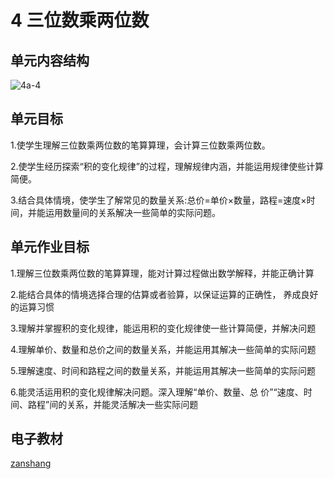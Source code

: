 # 4 三位数乘两位数

## 单元内容结构

![4a-4](https://r2.edui123.com/2023/05/4a-4.png)

## 单元目标

1.使学生理解三位数乘两位数的笔算算理，会计算三位数乘两位数。

2.使学生经历探索“积的变化规律”的过程，理解规律内涵，并能运用规律使些计算简便。

3.结合具体情境，使学生了解常见的数量关系:总价=单价×数量，路程=速度×时间，并能运用数量间的关系解决一些简单的实际问题。


## 单元作业目标

1.理解三位数乘两位数的笔算算理，能对计算过程做出数学解释，并能正确计算

2.能结合具体的情境选择合理的估算或者验算，以保证运算的正确性， 养成良好的运算习惯

3.理解并掌握积的变化规律，能运用积的变化规律使一些计算简便，并解决问题

4.理解单价、数量和总价之间的数量关系，并能运用其解决一些简单的实际问题

5.理解速度、时间和路程之间的数量关系，并能运用其解决一些简单的实际问题

6.能灵活运用积的变化规律解决问题。深入理解“单价、数量、总 价”“速度、时间、路程”间的关系，并能灵活解决一些实际问题

## 电子教材

<Epep grade="xxsx4a" :pep="1221001401141" :pages="47" :paged="55" ></Epep>

[zanshang](../res/zanshang.md ':include')